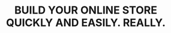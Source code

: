---
name: orsp
image: /assets/img/orsp.png
image_alt: OrderSpark Store management dashboard screenshot
title: BUILD YOUR ONLINE STORE QUICKLY AND EASILY. REALLY.
demo: orsp.dsalim.dev
stack:
  - NuxtJS (webapp)
  - Laravel (API)
  - MySQL (database)
  - Redis (cache & queue)
  - Mailgun (Transactional email)
  - Stripe (Subscription)
  - DigitalOcean API (Infra)
  - Forge (Servers)
description:  OrderSpark allows you to get your online store up quickly, easily
  and cost effectively. It got all the tools you need to build, grow and scale
  your business in one uncomplicated platform.
---